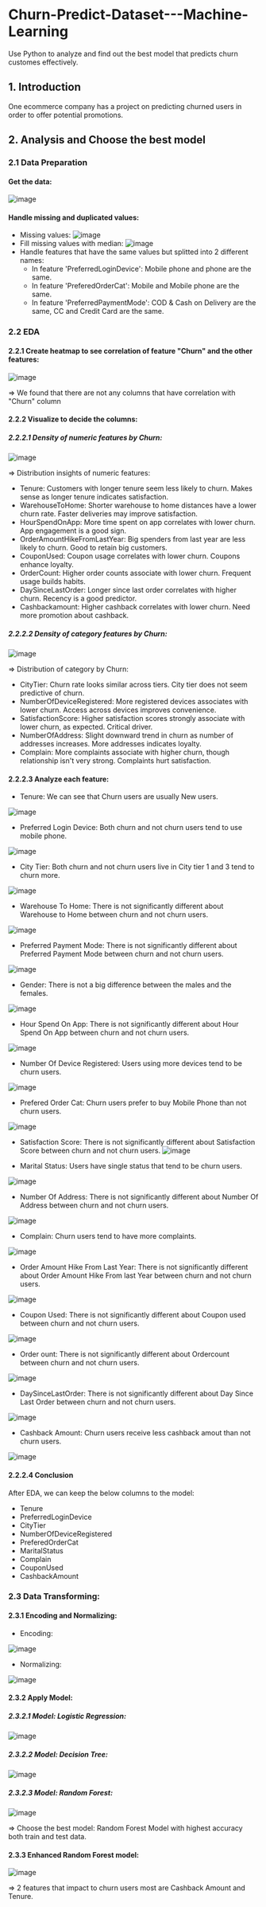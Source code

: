 # Churn-Predict-Dataset---Machine-Learning
Use Python to analyze and find out the best model that predicts churn customes effectively.
## 1. Introduction
One ecommerce company has a project on predicting churned users in order to offer potential promotions.
## 2. Analysis and Choose the best model
### 2.1 Data Preparation
#### Get the data:
![image](https://github.com/phuonght3001/Churn-Predict-Dataset---Machine-Learning/assets/150796721/1e652623-3efb-48af-bfcb-b326cf003ed1)
#### Handle missing and duplicated values:
- Missing values:
![image](https://github.com/phuonght3001/Churn-Predict-Dataset---Machine-Learning/assets/150796721/9a859ede-ba12-428d-87a9-e8af58888b4d)
- Fill missing values with median:
![image](https://github.com/phuonght3001/Churn-Predict-Dataset---Machine-Learning/assets/150796721/afae4502-26c1-4510-969b-03922398dae3)
- Handle features that have the same values but splitted into 2 different names:
  + In feature 'PreferredLoginDevice': Mobile phone and phone are the same.
  + In feature 'PreferedOrderCat': Mobile and Mobile phone are the same.
  + In feature 'PreferredPaymentMode': COD & Cash on Delivery are the same, CC and Credit Card are the same.
### 2.2 EDA
#### 2.2.1 Create heatmap to see correlation of  feature "Churn" and the other features:
![image](https://github.com/phuonght3001/Churn-Predict-Dataset---Machine-Learning/assets/150796721/c62d484f-8fdc-48dd-a238-fdaef691d2a5)

=> We found that there are not any columns that have correlation with "Churn" column
#### 2.2.2 Visualize to decide the columns:
##### 2.2.2.1 Density of numeric features by Churn:
![image](https://github.com/phuonght3001/Churn-Predict-Dataset---Machine-Learning/assets/150796721/029bd0ab-8f1c-46d2-a33e-933b731dd40e)

=> Distribution insights of numeric features:
+ Tenure: Customers with longer tenure seem less likely to churn. Makes sense as longer tenure indicates satisfaction.
+ WarehouseToHome: Shorter warehouse to home distances have a lower churn rate. Faster deliveries may improve satisfaction.
+ HourSpendOnApp: More time spent on app correlates with lower churn. App engagement is a good sign.
+ OrderAmountHikeFromLastYear: Big spenders from last year are less likely to churn. Good to retain big customers.
+ CouponUsed: Coupon usage correlates with lower churn. Coupons enhance loyalty.
+ OrderCount: Higher order counts associate with lower churn. Frequent usage builds habits.
+ DaySinceLastOrder: Longer since last order correlates with higher churn. Recency is a good predictor.
+ Cashbackamount: Higher cashback correlates with lower churn. Need more promotion about cashback.
##### 2.2.2.2 Density of category features by Churn:
![image](https://github.com/phuonght3001/Churn-Predict-Dataset---Machine-Learning/assets/150796721/b64d89bb-e763-467d-b157-e4363402c152)

=> Distribution of category by Churn:
- CityTier: Churn rate looks similar across tiers. City tier does not seem predictive of churn.
- NumberOfDeviceRegistered: More registered devices associates with lower churn. Access across devices improves convenience.
- SatisfactionScore: Higher satisfaction scores strongly associate with lower churn, as expected. Critical driver.
- NumberOfAddress: Slight downward trend in churn as number of addresses increases. More addresses indicates loyalty.
- Complain: More complaints associate with higher churn, though relationship isn't very strong. Complaints hurt satisfaction.
#### 2.2.2.3 Analyze each feature:
- Tenure: We can see that Churn users are usually New users.

![image](https://github.com/phuonght3001/Churn-Predict-Dataset---Machine-Learning/assets/150796721/0207edfc-9cc6-4d50-8d28-15f7ef88376f)

- Preferred Login Device: Both churn and not churn users tend to use mobile phone.

![image](https://github.com/phuonght3001/Churn-Predict-Dataset---Machine-Learning/assets/150796721/042d68de-1683-4a81-b8ae-2e54d2f99c6b)

- City Tier: Both churn and not churn users live in City tier 1 and 3 tend to churn more.

![image](https://github.com/phuonght3001/Churn-Predict-Dataset---Machine-Learning/assets/150796721/4aa7a958-4be4-459d-a775-54e10f0de0e4)

- Warehouse To Home: There is not significantly different about Warehouse to Home between churn and not churn users.

![image](https://github.com/phuonght3001/Churn-Predict-Dataset---Machine-Learning/assets/150796721/9e0d8f1f-4b53-4449-a59c-2e1a7b22c0bc)

- Preferred Payment Mode: There is not significantly different about Preferred Payment Mode between churn and not churn users.

![image](https://github.com/phuonght3001/Churn-Predict-Dataset---Machine-Learning/assets/150796721/f7503bc8-ec1b-4c14-afdd-d228851064d8)

- Gender: There is not a big difference between the males and the females.

![image](https://github.com/phuonght3001/Churn-Predict-Dataset---Machine-Learning/assets/150796721/6fce031e-6805-4e35-89ee-7e0fc91af036)

- Hour Spend On App: There is not significantly different about Hour Spend On App between churn and not churn users.

![image](https://github.com/phuonght3001/Churn-Predict-Dataset---Machine-Learning/assets/150796721/58921d0f-f1c4-4564-8b39-b8225a0c5df5)

- Number Of Device Registered: Users using more devices tend to be churn users.

![image](https://github.com/phuonght3001/Churn-Predict-Dataset---Machine-Learning/assets/150796721/6d030892-8e5f-4fc7-b068-990ee46ef97f)

- Prefered Order Cat: Churn users prefer to buy Mobile Phone than not churn users.

![image](https://github.com/phuonght3001/Churn-Predict-Dataset---Machine-Learning/assets/150796721/6bd0345c-5a2c-451e-8bfa-867b20320347)

- Satisfaction Score: There is not significantly different about Satisfaction Score between churn and not churn users.
![image](https://github.com/phuonght3001/Churn-Predict-Dataset---Machine-Learning/assets/150796721/932e8c76-63e7-4ec8-8a16-10a8d4a426cc)

- Marital Status: Users have single status that tend to be churn users.

![image](https://github.com/phuonght3001/Churn-Predict-Dataset---Machine-Learning/assets/150796721/47142988-5585-4225-9763-9a0164c7434d)

- Number Of Address: There is not significantly different about Number Of Address between churn and not churn users.

![image](https://github.com/phuonght3001/Churn-Predict-Dataset---Machine-Learning/assets/150796721/8c2b91c1-8acf-4f02-93a8-a6adc5290d5d)

- Complain: Churn users tend to have more complaints.

![image](https://github.com/phuonght3001/Churn-Predict-Dataset---Machine-Learning/assets/150796721/cb75b240-9b48-479c-9579-862078186025)

- Order Amount Hike From Last Year: There is not significantly different about Order Amount Hike From last Year between churn and not churn users.

![image](https://github.com/phuonght3001/Churn-Predict-Dataset---Machine-Learning/assets/150796721/c4fc5b19-4fdd-407d-b3b8-6fe063022d9c)

- Coupon Used: There is not significantly different about Coupon used between churn and not churn users.

![image](https://github.com/phuonght3001/Churn-Predict-Dataset---Machine-Learning/assets/150796721/b816373e-f46a-4722-adb6-9a9286385fe9)

- Order ount: There is not significantly different about Ordercount between churn and not churn users.

![image](https://github.com/phuonght3001/Churn-Predict-Dataset---Machine-Learning/assets/150796721/a2e8be3c-80a6-47b0-a236-b710353763df)

- DaySinceLastOrder: There is not significantly different about Day Since Last Order between churn and not churn users.

![image](https://github.com/phuonght3001/Churn-Predict-Dataset---Machine-Learning/assets/150796721/17776fec-5751-4945-b483-f791aa6aa00f)

- Cashback Amount: Churn users receive less cashback amout than not churn users.

![image](https://github.com/phuonght3001/Churn-Predict-Dataset---Machine-Learning/assets/150796721/b2a3e34f-0e7a-496e-a3e0-0f2cabf11ce3)
#### 2.2.2.4 Conclusion
After EDA, we can keep the below columns to the model:
- Tenure
- PreferredLoginDevice
- CityTier
- NumberOfDeviceRegistered
- PreferedOrderCat
- MaritalStatus
- Complain
- CouponUsed
- CashbackAmount
### 2.3 Data Transforming:
#### 2.3.1 Encoding and Normalizing:
- Encoding:

![image](https://github.com/phuonght3001/Churn-Predict-Dataset---Machine-Learning/assets/150796721/32dc3e3f-edbc-4f8e-9d7d-c971885b7d31)

- Normalizing:

![image](https://github.com/phuonght3001/Churn-Predict-Dataset---Machine-Learning/assets/150796721/a292e38f-3928-4d97-abdf-4109cc737b04)
#### 2.3.2 Apply Model:
##### 2.3.2.1 Model: Logistic Regression:
![image](https://github.com/phuonght3001/Churn-Predict-Dataset---Machine-Learning/assets/150796721/44613e3b-5de4-4e8c-b056-2ac11c085aae)
##### 2.3.2.2 Model: Decision Tree:
![image](https://github.com/phuonght3001/Churn-Predict-Dataset---Machine-Learning/assets/150796721/b70b5c23-4094-4d21-a918-1c436f266360)
##### 2.3.2.3 Model: Random Forest:
![image](https://github.com/phuonght3001/Churn-Predict-Dataset---Machine-Learning/assets/150796721/e84a573e-d73b-4f02-bbbe-31c73c10cc72)

=> Choose the best model: Random Forest Model with highest accuracy both train and test data.
#### 2.3.3 Enhanced Random Forest model:
![image](https://github.com/phuonght3001/Churn-Predict-Dataset---Machine-Learning/assets/150796721/ceadba29-e00a-40f3-82f7-a88895e19cdf)

=> 2 features that impact to churn users most are Cashback Amount and Tenure.

